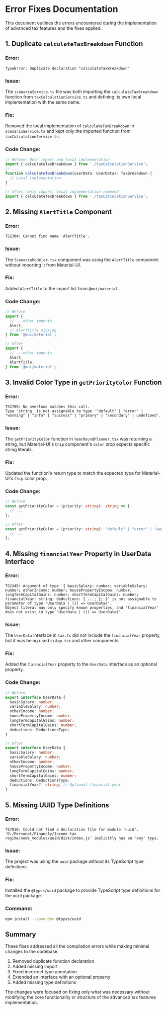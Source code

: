 # Error Fixes Documentation

This document outlines the errors encountered during the implementation of advanced tax features and the fixes applied.

## 1. Duplicate `calculateTaxBreakdown` Function

### Error:
```
TypeError: Duplicate declaration "calculateTaxBreakdown"
```

### Issue:
The `scenarioService.ts` file was both importing the `calculateTaxBreakdown` function from `taxCalculationService.ts` and defining its own local implementation with the same name.

### Fix:
Removed the local implementation of `calculateTaxBreakdown` in `scenarioService.ts` and kept only the imported function from `taxCalculationService.ts`.

### Code Change:
```typescript
// Before: Both import and local implementation
import { calculateTaxBreakdown } from './taxCalculationService';
// ...
function calculateTaxBreakdown(userData: UserData): TaxBreakdown {
  // Local implementation
}

// After: Only import, local implementation removed
import { calculateTaxBreakdown } from './taxCalculationService';
```

## 2. Missing `AlertTitle` Component

### Error:
```
TS2304: Cannot find name 'AlertTitle'.
```

### Issue:
The `ScenarioModeler.tsx` component was using the `AlertTitle` component without importing it from Material-UI.

### Fix:
Added `AlertTitle` to the import list from `@mui/material`.

### Code Change:
```typescript
// Before
import {
  // ...other imports
  Alert,
  // AlertTitle missing
} from '@mui/material';

// After
import {
  // ...other imports
  Alert,
  AlertTitle,
} from '@mui/material';
```

## 3. Invalid Color Type in `getPriorityColor` Function

### Error:
```
TS2769: No overload matches this call.
Type 'string' is not assignable to type '"default" | "error" | "warning" | "info" | "success" | "primary" | "secondary" | undefined'.
```

### Issue:
The `getPriorityColor` function in `YearRoundPlanner.tsx` was returning a string, but Material-UI's `Chip` component's `color` prop expects specific string literals.

### Fix:
Updated the function's return type to match the expected type for Material-UI's `Chip` color prop.

### Code Change:
```typescript
// Before
const getPriorityColor = (priority: string): string => {
  // ...
};

// After
const getPriorityColor = (priority: string): "default" | "error" | "warning" | "info" | "success" | "primary" | "secondary" | undefined => {
  // ...
};
```

## 4. Missing `financialYear` Property in UserData Interface

### Error:
```
TS2345: Argument of type '{ basicSalary: number; variableSalary: number; otherIncome: number; housePropertyIncome: number; longTermCapitalGains: number; shortTermCapitalGains: number; financialYear: string; deductions: { ...; }; }' is not assignable to parameter of type 'UserData | (() => UserData)'.
Object literal may only specify known properties, and 'financialYear' does not exist in type 'UserData | (() => UserData)'.
```

### Issue:
The `UserData` interface in `tax.ts` did not include the `financialYear` property, but it was being used in `App.tsx` and other components.

### Fix:
Added the `financialYear` property to the `UserData` interface as an optional property.

### Code Change:
```typescript
// Before
export interface UserData {
  basicSalary: number;
  variableSalary: number;
  otherIncome: number;
  housePropertyIncome: number;
  longTermCapitalGains: number;
  shortTermCapitalGains: number;
  deductions: DeductionsType;
}

// After
export interface UserData {
  basicSalary: number;
  variableSalary: number;
  otherIncome: number;
  housePropertyIncome: number;
  longTermCapitalGains: number;
  shortTermCapitalGains: number;
  deductions: DeductionsType;
  financialYear?: string; // Optional financial year
}
```

## 5. Missing UUID Type Definitions

### Error:
```
TS7016: Could not find a declaration file for module 'uuid'. 'D:/Personal/Financly/Income tax regime/node_modules/uuid/dist/index.js' implicitly has an 'any' type.
```

### Issue:
The project was using the `uuid` package without its TypeScript type definitions.

### Fix:
Installed the `@types/uuid` package to provide TypeScript type definitions for the `uuid` package.

### Command:
```bash
npm install --save-dev @types/uuid
```

## Summary

These fixes addressed all the compilation errors while making minimal changes to the codebase:

1. Removed duplicate function declaration
2. Added missing import
3. Fixed incorrect type annotation
4. Extended an interface with an optional property
5. Added missing type definitions

The changes were focused on fixing only what was necessary without modifying the core functionality or structure of the advanced tax features implementation. 